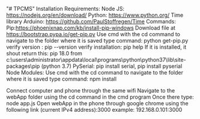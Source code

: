 "# TPCMS" 
Installation Requirements:
Node JS: https://nodejs.org/en/download/
Python: https://www.python.org/
Time library Arduino: https://github.com/PaulStoffregen/Time
Commands:
Pip:https://phoenixnap.com/kb/install-pip-windows
    Download file at https://bootstrap.pypa.io/get-pip.py
    Use cmd with the cd command to navigate to the folder where it is saved
    type command: python get-pip.py
    verify version : pip --version
    verify installation: pip help
    If it is installed, it shout return this: 
        pip 18.0 from c:\users\administrator\appdata\local\programs\python\python37\lib\site-packages\pip (python 3.7)
PySerial: 
    pip install serial, pip install pyserial
Node Modules: 
    Use cmd with the cd command to navigate to the folder where it is saved
    type command: npm install

Connect computer and phone through the same wifi
Navigate to the webApp folder using the cd command in the cmd program
Once there type: node app.js
Open webApp in the phone through google chrome using the following link
    (current IPv4 address):3000
    example:
    192.168.0.101:3000


